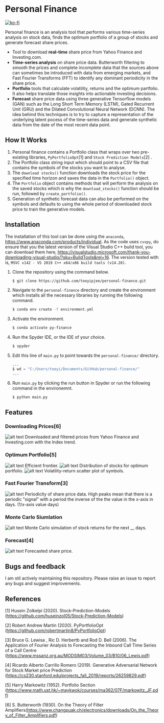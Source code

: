 # Personal Finance
[![ko-fi](https://ko-fi.com/img/githubbutton_sm.svg)](https://ko-fi.com/L3L33I8CT)

Personal finance is an analysis tool that performs various time-series analysis on stock data, finds the optimum portfolio of a group of stocks and generate forecast share prices.  

* Tool to download **real-time** share price from Yahoo Finance and Investing.com.
* **Time-series analysis** on share price data. Butterworth filtering to smooth the prices and complete incomplete data that the sources above can sometimes be introduced with data from emerging markets, and Fast Fourier Transforms (FFT) to identify any dominant periodicity in the share price.
* **Portfolio** tools that calculate volatility, returns and the optimum partfolio. It also helps translate those insights into actionable investing decisions.  
* **Forecast** share price data using three generative Tensorflow models (GAN) such as the Long Short Term Memory (LSTM), Gated Recurrent Unit (GRU) and the Dilated Convolutional Neural Network (DCNN). The idea behind this techniques is to try to capture a representation of the underlying latent pocess of the time-series data and generate synthetic data from the date of the most recent data point. 

## How It Works

1. Personal finance contains a Portfolio class that wraps over two pre-existing libraries, `PyPortfolioOpt`<a id="1">[1]</a>  and `Stock Prediction Models`<a id="1">[2]</a> . 
2. The Portfolio class string input which should point to a CSV file that contains the symbols of the stocks you want to analyse.
3. The `download stocks()` function downloads the stock price for the specified time horizon and saves the data in the `Portfolio()` object.  
4. The `Portfolio` object contains methods that will perform the analysis on the saved stocks which is why the `download_stocks()` function should be run, followed by `create_portfolio()`.
5. Generation of synthetic forecast data can also be performed on the symbols and defaults to using the whole period of downloaded stock price to train the generative models. 


## Installation

The installation of this tool can be done using the `anaconda`, https://www.anaconda.com/products/individual. As the code uses `cvxpy`, do ensure that you the latest version of the Visual Studio C++ build tool, you can download them here, https://visualstudio.microsoft.com/thank-you-downloading-visual-studio/?sku=BuildTools&rel=16. The version tested with is, `MSVC v142 - VS 2019 C++ x64/x86 build tools (v14.28)`.

1. Clone the repository using the command below.

    ```sh
    $ git clone https://github.com/tooyipjee/personal-finance.git
    ```

2. Navigate to the `personal-finance` directory and create the environment which installs all the necessary libraries by running the following command.

    ```sh
    $ conda env create -f environment.yml
    ```
    
3. Activate the environment.

    ```sh
    $ conda activate py-finance
    ```
    
3. Run the Spyder IDE, or the IDE of your choice.

    ```sh
    $ spyder
    ```
    
5. Edit this line of `main.py` to point towards the `personal-finance/` directory. 

    ```py
    ...
    $ wd = "C:/Users/tooyi/Documents/GitHub/personal-finance/"
    ...
    ```
    
5. Run `main.py` by clicking the run button in Spyder or run the following command in the environemnt.

    ```sh
    $ python main.py
    ```
## Features
### Downloading Prices<a id="1">[6]</a> 
![alt text](https://github.com/tooyipjee/personal-finance/blob/master/reference/images/MBMR_price.png)
Downloaded and filtered prices from Yahoo Finance and Investing.com with the Index trend.
### Optimum Portfolio<a id="1">[5]</a> 
![alt text](https://github.com/tooyipjee/personal-finance/blob/master/reference/images/efficient_frontier.png)
Efficient frontier.
![alt text](https://github.com/tooyipjee/personal-finance/blob/master/reference/images/weights_bar.png)
Distribution of stocks for optimum portfolio.
![alt text](https://github.com/tooyipjee/personal-finance/blob/master/reference/images/which_stock.png)
Volatility-return scatter plot of symbols.
### Fast Fourier Transform<a id="1">[3]</a> 
![alt text](https://github.com/tooyipjee/personal-finance/blob/master/reference/images/MBMR_fft.png)
Periodicity of share price data. High peaks mean that there is a periodic "signal" with a period the inverse of the the value in the x-axis in days. (1/x-axis value days)
### Monte Carlo Siumlation
![alt text](https://github.com/tooyipjee/personal-finance/blob/master/reference/images/MBMR_mc_drift.png)
Monte Carlo simulation of stock returns for the next __ days.
### Forecast<a id="1">[4]</a> 
![alt text](https://github.com/tooyipjee/personal-finance/blob/master/reference/images/forecast_LSTM_MBMR.png)
Forecasted share price.


## Bugs and feedback

I am stil actively maintaining this repository.
Please raise an issue to report any bugs and suggest improvements. 

## References
<a id="1">[1]</a> 
Husein Zolkelpi (2020). 
Stock-Prediction-Models (https://github.com/huseinzol05/Stock-Prediction-Models)

<a id="1">[2]</a> 
Robert Andrew Martin  (2020). 
PyPortfolioOpt (https://github.com/robertmartin8/PyPortfolioOpt)

<a id="1">[3]</a> 
Bruce G. Lewisa
, Ric D. Herbertb and Rod D. Bell (2006). 
The Application of Fourier Analysis to Forecasting the
Inbound Call Time Series of a Call Centre (https://www.mssanz.org.au/MODSIM03/Volume_03/B10/06_Lewis.pdf)

<a id="1">[4]</a> 
Ricardo Alberto Carrillo Romero
 (2019). 
Generative Adversarial Network for Stock Market
price Prediction (https://cs230.stanford.edu/projects_fall_2019/reports/26259829.pdf)

<a id="1">[5]</a> 
Harry Markowitz
 (1952). 
Portfolio Section (https://www.math.ust.hk/~maykwok/courses/ma362/07F/markowitz_JF.pdf)

<a id="1">[6]</a> 
S. Butterworth
 (1930). 
On the Theory of Filter Amplifiers(https://www.changpuak.ch/electronics/downloads/On_the_Theory_of_Filter_Amplifiers.pdf)
